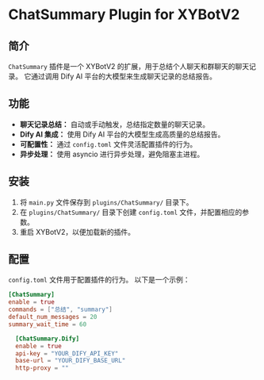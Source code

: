 # ChatSummary Plugin for XYBotV2

## 简介

`ChatSummary` 插件是一个 XYBotV2 的扩展，用于总结个人聊天和群聊天的聊天记录。 它通过调用 Dify AI 平台的大模型来生成聊天记录的总结报告。

## 功能

*   **聊天记录总结：**  自动或手动触发，总结指定数量的聊天记录。
*   **Dify AI 集成：**  使用 Dify AI 平台的大模型生成高质量的总结报告。
*   **可配置性：**  通过 `config.toml` 文件灵活配置插件的行为。
*   **异步处理：**  使用 asyncio 进行异步处理，避免阻塞主进程。

## 安装

1.  将 `main.py` 文件保存到 `plugins/ChatSummary/` 目录下。
2.  在 `plugins/ChatSummary/` 目录下创建 `config.toml` 文件，并配置相应的参数。
3.  重启 XYBotV2，以便加载新的插件。

## 配置

`config.toml` 文件用于配置插件的行为。 以下是一个示例：

```toml
[ChatSummary]
enable = true
commands = ["总结", "summary"]
default_num_messages = 20
summary_wait_time = 60

  [ChatSummary.Dify]
  enable = true
  api-key = "YOUR_DIFY_API_KEY"
  base-url = "YOUR_DIFY_BASE_URL"
  http-proxy = ""
